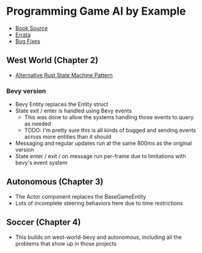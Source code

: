 # Programming Game AI by Example

* [Book Source](https://github.com/wangchen/Programming-Game-AI-by-Example-src)
* [Errata](http://www.ai-junkie.com/ai_book2/errata/)
* [Bug Fixes](http://www.ai-junkie.com/ai_book2/bugs/)

## West World (Chapter 2)

* [Alternative Rust State Machine Pattern](https://hoverbear.org/blog/rust-state-machine-pattern/)

### Bevy version

* Bevy Entity replaces the Entity struct
* State exit / enter is handled using Bevy events
  * This was done to allow the systems handling those events to query as needed
  * TODO: I'm pretty sure this is all kinds of bugged and sending events across more entities than it should
* Messaging and regular updates run at the same 800ms as the original version
* State enter / exit / on message run per-frame due to limitations with bevy's event system

## Autonomous (Chapter 3)

* The Actor component replaces the BaseGameEntity
* Lots of incomplete steering behaviors here due to time restrictions

## Soccer (Chapter 4)

* This builds on west-world-bevy and autonomous, including all the problems that show up in those projects

